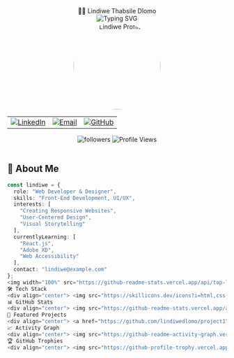 <div align="center">👩‍💻 Lindiwe Thabsile Dlomo</div>

<div align="center">
  <img src="https://readme-typing-svg.herokuapp.com?font=Fira+Code&weight=500&size=24&pause=1000&color=FF69B4&center=true&vCenter=true&random=false&width=500&lines=Creative+Web+Developer+%26+Designer;Passionate+About+UI%2FUX+Design;Empowering+Digital+Experiences" alt="Typing SVG" />
</div>

<div align="center">
  <img src="https://avatars.githubusercontent.com/u/123456789?v=4" width="200" style="border-radius: 50%;" alt="Lindiwe Profile" />
</div>

<div align="center">
  <table>
    <tr>
      <td>
        <a href="https://linkedin.com/in/lindiwedlomo" target="_blank">
          <img src="https://custom-icon-badges.demolab.com/badge/-LinkedIn-0A66C2?style=for-the-badge&logo=linkedin&logoColor=white&labelColor=0D1117" alt="LinkedIn" />
        </a>
      </td>
      <td>
        <a href="mailto:lindiwe@example.com">
          <img src="https://custom-icon-badges.demolab.com/badge/-Email-EA4335?style=for-the-badge&logo=mail&logoColor=white&labelColor=0D1117" alt="Email" />
        </a>
      </td>
      <td>
        <a href="https://github.com/lindiwedlomo" target="_blank">
          <img src="https://custom-icon-badges.demolab.com/badge/-GitHub-181717?style=for-the-badge&logo=github&logoColor=white&labelColor=0D1117" alt="GitHub" />
        </a>
      </td>
    </tr>
  </table>

  <img src="https://custom-icon-badges.demolab.com/github/followers/lindiwedlomo?color=ff69b4&labelColor=0D1117&style=for-the-badge&logo=person-add&label=Followers&logoColor=white" alt="followers" />
  <img src="https://komarev.com/ghpvc/?username=lindiwedlomo&color=ff69b4&style=for-the-badge&label=PROFILE+VIEWS" alt="Profile Views" />
</div>

<br />

## 💫 About Me

```typescript
const lindiwe = {
  role: "Web Developer & Designer",
  skills: "Front-End Development, UI/UX",
  interests: [
    "Creating Responsive Websites",
    "User-Centered Design",
    "Visual Storytelling"
  ],
  currentlyLearning: [
    "React.js",
    "Adobe XD",
    "Web Accessibility"
  ],
  contact: "lindiwe@example.com"
};
<img width="100%" src="https://github-readme-stats.vercel.app/api/top-langs/?username=lindiwedlomo&layout=compact&hide_border=true&theme=default&bg_color=f8f9fa&title_color=FF69B4" /> <br />
🛠️ Tech Stack
<div align="center"> <img src="https://skillicons.dev/icons?i=html,css,js,figma,react,bootstrap&theme=light" alt="Skills" /> <details> <summary><b>View Full Stack</b></summary> <br /> <p> <img src="https://img.shields.io/badge/-HTML5-E34F26?style=for-the-badge&logo=html5&logoColor=white" /> <img src="https://img.shields.io/badge/-CSS3-1572B6?style=for-the-badge&logo=css3&logoColor=white" /> <img src="https://img.shields.io/badge/-JavaScript-F7DF1E?style=for-the-badge&logo=javascript&logoColor=black" /> <img src="https://img.shields.io/badge/-Figma-F24E1E?style=for-the-badge&logo=figma&logoColor=white" /> <img src="https://img.shields.io/badge/-React-61DAFB?style=for-the-badge&logo=react&logoColor=black" /> <img src="https://img.shields.io/badge/-Bootstrap-7952B3?style=for-the-badge&logo=bootstrap&logoColor=white" /> </p> </details> </div> <br />
📊 GitHub Stats
<div align="center"> <img src="https://github-readme-stats.vercel.app/api?username=lindiwedlomo&show_icons=true&count_private=true&hide_border=true&title_color=FF69B4&icon_color=FF69B4&text_color=333&bg_color=f8f9fa" alt="GitHub Stats" /> <img src="https://github-readme-streak-stats.herokuapp.com/?user=lindiwedlomo&hide_border=true&stroke=FF69B4&ring=FF69B4&fire=FF69B4&currStreakNum=333&sideNums=333&dates=666&currStreakLabel=FF69B4&background=f8f9fa" alt="GitHub Streak" /> </div>
🌟 Featured Projects
<div align="center"> <a href="https://github.com/lindiwedlomo/project1"> <img width="49%" src="https://github-readme-stats.vercel.app/api/pin/?username=lindiwedlomo&repo=project1&hide_border=true&title_color=FF69B4&icon_color=FF69B4&text_color=333&bg_color=f8f9fa" alt="Project 1" /> </a> <a href="https://github.com/lindiwedlomo/project2"> <img width="49%" src="https://github-readme-stats.vercel.app/api/pin/?username=lindiwedlomo&repo=project2&hide_border=true&title_color=FF69B4&icon_color=FF69B4&text_color=333&bg_color=f8f9fa" alt="Project 2" /> </a> </div>
📈 Activity Graph
<div align="center"> <img src="https://github-readme-activity-graph.vercel.app/graph?username=lindiwedlomo&bg_color=f8f9fa&color=333333&line=FF69B4&point=FF69B4&area_color=FF69B4&area=true&hide_border=true" alt="Activity Graph" /> </div>
🏆 GitHub Trophies
<div align="center"> <img src="https://github-profile-trophy.vercel.app/?username=lindiwedlomo&theme=flat&no-frame=true&row=1&column=7&margin-w=8&bg_color=f8f9fa&title_color=FF69B4" alt="GitHub Trophies" /> </div> <br /> <div align="center"> <img src="https://capsule-render.vercel.app/api?type=waving&color=FF69B4&height=100&section=footer" width="100%" alt="Footer Wave" /> <br /> <i>💡 Let’s build beautiful experiences together!</i> </div> ```






